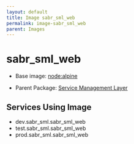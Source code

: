 ```yaml
---
layout: default
title: Image sabr_sml_web
permalink: image-sabr_sml_web
parent: Images
---
```

# sabr_sml_web

* Base image:  [node:alpine](image-node:alpine)

* Parent Package: [Service Management Layer](package--sabr-sml)


## Services Using Image
* dev.sabr_sml.sabr_sml_web
* test.sabr_sml.sabr_sml_web
* prod.sabr_sml.sabr_sml_web

